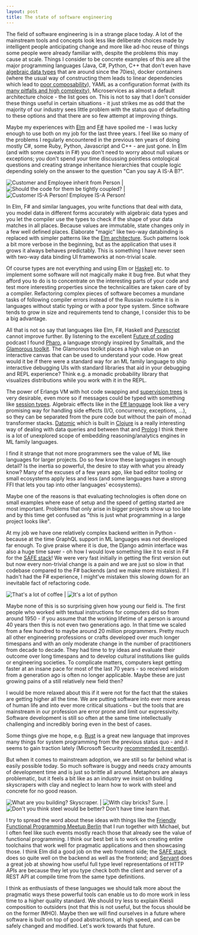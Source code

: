 ```yaml
---
layout: post
title: The state of software engineering
---
```

The field of software engineering is in a strange place today. A lot of the mainstream tools and concepts look less like deliberate choices made by intelligent people anticipating change and more like ad-hoc reuse of things some people were already familiar with, despite the problems this may cause at scale. Things I consider to be concrete examples of this are all the major programming languages (Java, C#, Python, C++ that don't even have [algebraic data types](https://en.wikipedia.org/wiki/Algebraic_data_type) that are around since the 70ies), docker containers (where the usual way of constructing them leads to linear dependencies which lead to [poor composability](https://grahamc.com/blog/nix-and-layered-docker-images)), YAML as a configuration format (with its [many pitfalls and high complexity](https://arp242.net/yaml-config.html#surprising-behaviour)), Microservices as almost a default architecture choice - the list goes on. This is not to say that I don't consider these things useful in certain situations - it just strikes me as odd that the majority of our industry sees little problem with the status quo of defaulting to these options and that there are so few attempt at improving things.

Maybe my experiences with [Elm](https://elm-lang.org/) and [F#](https://fsharp.org/) have spoiled me - I was lucky enough to use both on my job for the last three years. I feel like so many of the problems I regularly encountered in the previous ten years of doing mostly C#, some Ruby, Python, Javascript and C++ - are just gone. In Elm (and with some caveats in F#) you don't need to worry about null values or exceptions; you don't spend your time discussing pointless ontological questions and creating strange inheritance hierarchies that couple logic depending solely on the answer to the question "Can you say A IS-A B?".

![Customer and Employee inherit from Person](/files/customer-employee.png "Customer and Employee inherit from Person") | ![Should the code for them be tightly coupled?](/files/tightly-coupled.png "Should the code for them be tightly coupled?") | ![Customer IS-A Person! Employee IS-A Person!](/files/is-a-person.png "Customer IS-A Person! Employee IS-A Person!")

In Elm, F# and similar languages, you write functions that deal with data, you model data in different forms accurately with algebraic data types and you let the compiler use the types to check if the shape of your data matches in all places. Because values are immutable, state changes only in a few well defined places. Elaborate "magic" like two-way databinding is replaced with simpler patterns like the [Elm architecture](https://medium.com/@l.mugnaini/the-elm-architecture-tea-animation-3efc555e8faf). Such patterns look a bit more verbose in the beginning, but as the application that uses it grows it always behaves predictably. This is something I have never seen with two-way data binding UI frameworks at non-trivial scale.

Of course types are not everything and using Elm or [Haskell](https://www.haskell.org/) etc. to implement some software will not magically make it bug free. But what they afford you to do is to concentrate on the interesting parts of your code and test more interesting properties since the technicalities are taken care of by a compiler. Refactoring complex pieces of software becomes a mundane tasks of following compiler errors instead of the Russian roulette it is in languages without static typing or with a poor type system. Since software tends to grow in size and requirements tend to change, I consider this to be a big advantage.

All that is not so say that languages like Elm, F#, Haskell and [Purescript](http://www.purescript.org/) cannot improve further. By listening to the excellent [Future of coding](https://futureofcoding.org/) podcast I found [Pharo](https://pharo.org/), a language strongly inspired by Smalltalk, and the [Glamorous toolkit](https://gtoolkit.com/). The Glamorous toolkit places a high value on an interactive canvas that can be used to understand your code. How great would it be if there were a standard way for an ML family language to ship interactive debugging UIs with standard libraries that aid in your debugging and REPL experience? Think e.g. a monadic probability library that visualizes distributions while you work with it in the REPL.

The power of Erlangs VM with hot code swapping and [supervision trees](http://erlang.org/documentation/doc-4.9.1/doc/design_principles/sup_princ.html) is very desirable, even more so if messages could be typed with something like [session types](http://groups.inf.ed.ac.uk/abcd/session-implementations.html). Algebraic effects like in the [Eff language](http://www.eff-lang.org/) look like a very promising way for handling side effects (I/O, concurrency, exceptions, ...), so they can be separated from the pure code but without the pain of monad transformer stacks. [Datomic](https://www.datomic.com/) which is built in [Clojure](https://clojure.org/) is a really interesting way of dealing with data queries and between that and [Prolog](https://en.wikipedia.org/wiki/Prolog) I think there is a lot of unexplored scope of embedding reasoning/analytics engines in ML family languages.

I find it strange that not more programmers see the value of ML like languages for larger projects. Do so few know these languages in enough detail? Is the inertia so powerful, the desire to stay with what you already know? Many of the excuses of a few years ago, like bad editor tooling or small ecosystems apply less and less (and some languages have a strong FFI that lets you tap into other languages' ecosystems).

Maybe one of the reasons is that evaluating technologies is often done on small examples where ease of setup and the speed of getting started are most important. Problems that only arise in bigger projects show up too late and by this time get confused as "this is just what programming in a large project looks like".

At my job we have one relatively complex backend written in Python - because at the time GraphQL support in ML languages was not developed far enough. To give praise where it is due, the Django admin interface was also a huge time saver - oh how I would love something like it to exist in F# for the [SAFE stack](https://safe-stack.github.io/)! We were very fast initially in getting the first version out but now every non-trivial change is a pain and we are just so slow in that codebase compared to the F# backends (and we make more mistakes). If I hadn't had the F# experience, I might've mistaken this slowing down for an inevitable fact of refactoring code.

![That's a lot of coffee](/files/a-lot-of-coffee.png "That's a lot of coffee") | ![It's a lot of python](/files/a-lot-of-python.png "It's a lot of python")

Maybe none of this is so surprising given how young our field is. The first people who worked with textual instructions for computers did so from around 1950 - if you assume that the working lifetime of a person is around 40 years then this is not even two generations ago. In that time we scaled from a few hundred to maybe around 20 million programmers. Pretty much all other engineering professions or crafts developed over much longer timespans and with an only moderate change in the number of practitioners from decade to decade. They had time to try ideas and evaluate their outcome over long timespans and to develop cultural institutions like guilds or engineering societies. To complicate matters, computers kept getting faster at an insane pace for most of the last 70 years - so received wisdom from a generation ago is often no longer applicable. Maybe these are just growing pains of a still relatively new field then?

I would be more relaxed about this if it were not for the fact that the stakes are getting higher all the time. We are putting software into ever more areas of human life and into ever more critical situations - but the tools that are mainstream in our profession are error prone and limit our expressivity. Software development is still so often at the same time intellectually challenging and incredibly boring even in the best of cases.

Some things give me hope, e.g. [Rust](https://www.rust-lang.org/) is a great new language that improves many things for system programming from the previous status quo - and it seems to gain traction lately (Microsoft Security [recommended it recently](https://msrc-blog.microsoft.com/2019/07/22/why-rust-for-safe-systems-programming/)).

But when it comes to mainstream adoption, we are still so far behind what is easily possible today. So much software is buggy and needs crazy amounts of development time and is just so brittle all around. Metaphors are always problematic, but it feels a bit like as an industry we insist on building skyscrapers with clay and neglect to learn how to work with steel and concrete for no good reason.

![What are you building? Skyscraper.](/files/building-a-skyscraper.png "What are you building? Skyscraper.") | ![With clay bricks? Sure.](/files/with-clay.png "With clay bricks? Sure.") | ![Don't you think steel would be better? Don't have time learn that.](/files/no-time-to-learn-that.png "Don't you think steel would be better? Don't have time learn that.")

I try to spread the word about these ideas with things like the [Friendly Functional Programming Meetup Berlin](https://www.meetup.com/Friendly-Functional-Programming-Meetup-Berlin/) that I run together with Michael, but I often feel like such events mostly reach those that already see the value of functional programming. I think our best bet is to work on creating entire toolchains that work well for pragmatic applications and then showcasing those. I think Elm did a good job on the web frontend side; the [SAFE stack](https://safe-stack.github.io/) does so quite well on the backend as well as the frontend; and [Servant](https://docs.servant.dev/en/stable/) does a great job at showing how useful full type level representations of HTTP APIs are because they let you type check both the client and server of a REST API at compile time from the same type definitions.

I think as enthusiasts of these languages we should talk more about the pragmatic ways these powerful tools can enable us to do more work in less time to a higher quality standard. We should try less to explain Kleisli composition to outsiders (not that this is not useful, but the focus should be on the former IMHO). Maybe then we will find ourselves in a future where software is built on top of good abstractions, at high speed, and can be safely changed and modified. Let's work towards that future.
